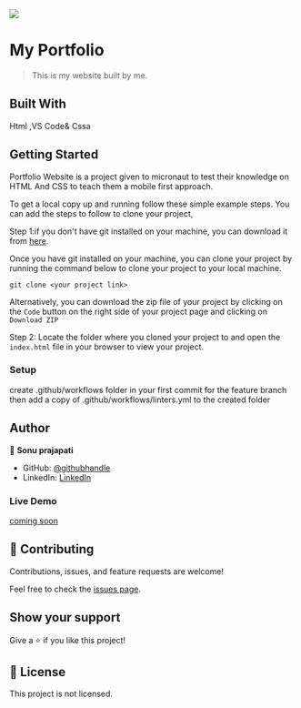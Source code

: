 ![](https://img.shields.io/badge/Microverse-blueviolet)

# My Portfolio

> This is my website built by me. 

## Built With

Html ,VS Code& Cssa

## Getting Started

Portfolio Website is a project given to micronaut to test their knowledge on HTML And CSS to teach them a mobile first approach.

To get a local copy up and running follow these simple example steps.
You can add the steps to follow to clone your project,

Step 1:if you don't have git installed on your machine, you can download it from [here](https://git-scm.com/downloads).

Once you have git installed on your machine, you can clone your project by running the command below to clone your project to your local machine.


`git clone <your project link>`

Alternatively, you can download the zip file of your project by clicking on the `Code` button on the right side of your project page and clicking on `Download ZIP`

Step 2: Locate the folder where you cloned your project to and open the `index.html` file in your browser to view your project.
### Setup

create .github/workflows folder in your first commit for the feature branch then add a copy of .github/workflows/linters.yml to the created folder

## Author

👤 **Sonu prajapati**

- GitHub: [@githubhandle](https://github.com/sonuengineer)
- LinkedIn: [LinkedIn](https://www.linkedin.com/in/sonu-prajapati-213073b5/)

### Live Demo

[coming soon]()

## 🤝 Contributing

Contributions, issues, and feature requests are welcome!

Feel free to check the [issues page](../../issues/).

## Show your support

Give a ⭐️ if you like this project!

## 📝 License

This project is not licensed.
